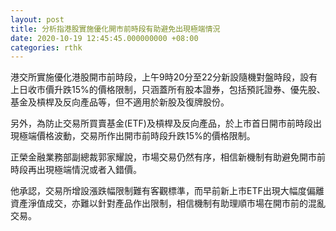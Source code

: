 ```yaml
---
layout: post
title: 分析指港股實施優化開市前時段有助避免出現極端情況
date: 2020-10-19 12:45:45.000000000 +08:00
categories: rthk
---
```


港交所實施優化港股開市前時段，上午9時20分至22分新設隨機對盤時段，設有上日收市價升跌15%的價格限制，只涵蓋所有股本證券，包括預託證券、優先股、基金及槓桿及反向產品等，但不適用於新股及復牌股份。

另外，為防止交易所買賣基金(ETF)及槓桿及反向產品，於上市首日開市前時段出現極端價格波動，交易所作出開市前時段升跌15%的價格限制。

正榮金融業務部副總裁郭家耀說，市場交易仍然有序，相信新機制有助避免開市前時段再出現極端情況或者入錯價。

他承認，交易所增設漲跌幅限制難有客觀標準，而早前新上市ETF出現大幅度偏離資產淨值成交，亦難以針對產品作出限制，相信機制有助理順市場在開市前的混亂交易。
